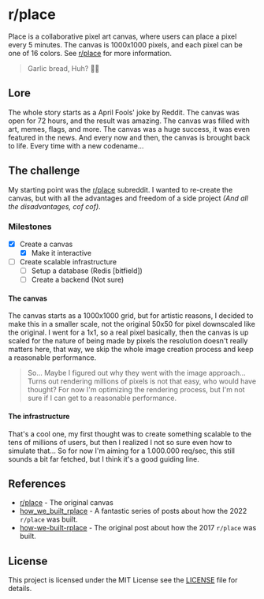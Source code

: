 # r/place

Place is a collaborative pixel art canvas, where users can place a pixel every 5 minutes. The canvas is 1000x1000 pixels, and each pixel can be one of 16 colors. See [r/place](https://www.reddit.com/r/place/) for more information.

> Garlic bread, Huh? 🥖🧄

## Lore

The whole story starts as a April Fools' joke by Reddit. The canvas was open for 72 hours, and the result was amazing. The canvas was filled with art, memes, flags, and more. The canvas was a huge success, it was even featured in the news. And every now and then, the canvas is brought back to life. Every time with a new codename...

## The challenge

My starting point was the [r/place](https://www.reddit.com/r/place/) subreddit. I wanted to re-create the canvas, but with all the advantages and freedom of a side project _(And all the disadvantages, cof cof)_.

### Milestones

- [x] Create a canvas
  - [x] Make it interactive
- [ ] Create scalable infrastructure
  - [ ] Setup a database (Redis [bitfield])
  - [ ] Create a backend (Not sure)

#### The canvas

The canvas starts as a 1000x1000 grid, but for artistic reasons, I decided to make this in a smaller scale, not the original 50x50 for pixel downscaled like the original. I went for a 1x1, so a real pixel basically, then the canvas is up scaled for the nature of being made by pixels the resolution doesn't really matters here, that way, we skip the whole image creation process and keep a reasonable performance.

> So... Maybe I figured out why they went with the image approach...
> Turns out rendering millions of pixels is not that easy, who would have thought?
> For now I'm optimizing the rendering process, but I'm not sure if I can get to a reasonable performance.

#### The infrastructure

That's a cool one, my first thought was to create something scalable to the tens of millions of users, but then I realized I not so sure even how to simulate that... So for now I'm aiming for a 1.000.000 req/sec, this still sounds a bit far fetched, but I think it's a good guiding line.

## References

- [r/place](https://www.reddit.com/r/place/) - The original canvas
- [how_we_built_rplace](https://www.reddit.com/r/RedditEng/comments/vcyeqi/how_we_built_rplace/) - A fantastic series of posts about how the 2022 `r/place` was built.
- [how-we-built-rplace](https://www.redditinc.com/blog/how-we-built-rplace/) - The original post about how the 2017 `r/place` was built.

## License

This project is licensed under the MIT License see the [LICENSE](../LICENSE) file for details.
